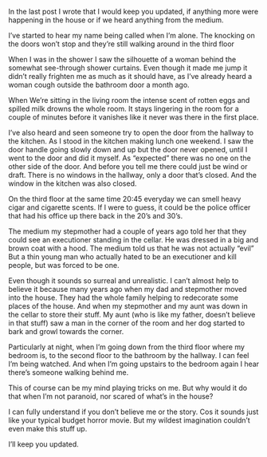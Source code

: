 In the last post I wrote that I would keep you updated, if anything more were happening in the house or if we heard anything from the medium.

I’ve started to hear my name being called when I’m alone. The knocking on the doors won’t stop and they’re still walking around in the third floor

When I was in the shower I saw the silhouette of a woman behind the somewhat see-through shower curtains. Even though it made me jump it didn’t really frighten me as much as it should have, as I’ve already heard a woman cough outside the bathroom door a month ago.

When We’re sitting in the living room the intense scent of rotten eggs and spilled milk drowns the whole room.
It stays lingering in the room for a couple of minutes before it vanishes like it never was there in the first place. 

I’ve also heard and seen someone try to open the door from the hallway to the kitchen. As I stood in the kitchen making lunch one weekend. I saw the door handle going slowly down and up but the door never opened, until I went to the door and did it myself. As “expected” there was no one on the other side of the door. 
And before you tell me there could just be wind or draft. There is no windows in the hallway, only a door that’s closed. And the window in the kitchen was also closed. 

On the third floor at the same time 20:45 everyday we can smell heavy cigar and cigarette scents. If I were to guess, it could be the police officer that had his office up there back in the 20’s and 30’s.

The medium my stepmother had a couple of years ago told her that they could see an executioner standing in the cellar. He was dressed in a big and brown coat with a hood. The medium told us that he was not actually “evil”
But a thin young man who actually hated to be an executioner and kill people, but was forced to be one. 

Even though it sounds so surreal and unrealistic. I can’t almost help to believe it because many years ago when my dad and stepmother moved into the house. They had the whole family helping to redecorate some places of the house. 
And when my stepmother and my aunt was down in the cellar to store their stuff. My aunt (who is like my father, doesn’t believe in that stuff) saw a man in the corner of the room and her dog started to bark and growl towards the corner.

Particularly at night, when I’m going down from the third floor where my bedroom is, to the second floor to the bathroom by the hallway. I can feel I’m being watched.
And when I’m going upstairs to the bedroom again I hear there’s someone walking behind me.

This of course can be my mind playing tricks on me. But why would it do that when I’m not paranoid, nor scared of what’s in the house?

I can fully understand if you don’t believe me or the story. Cos it sounds just like your typical budget horror movie. But my wildest imagination couldn’t even make this stuff up.

I’ll keep you updated.